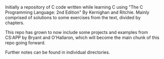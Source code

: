 Initially a repository of C code written while learning C using "The C Programming Language: 2nd Edition" By Kernighan and Ritchie.
Mainly comprised of solutions to some exercises from the text, divided by chapters.

This repo has grown to now include some projects and examples from CS:APP by Bryant and O'Hallaron, which will become the main chunk of this repo going forward. 

Further notes can be found in individual directories.
